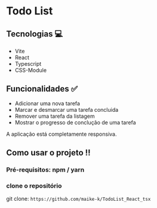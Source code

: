 # Todo List  

## Tecnologias 💻 
<ul>
<li> Vite
<li> React
<li> Typescript
<li> CSS-Module
</ul>

## Funcionalidades ✅




<ul>
<li> Adicionar uma nova tarefa
<li> Marcar e desmarcar uma tarefa  concluida
<li> Remover uma tarefa da listagem
<li> Mostrar o progresso de conclução de uma tarefa
</ul>

<p>  A aplicação está completamente responsiva.

## Como usar o projeto ‼️ <br>
### Pré-requisitos: npm / yarn <br>


### clone o repositório


git clone: `https://github.com/maike-k/TodoList_React_tsx` <br>


